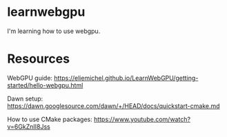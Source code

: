 # learnwebgpu

I'm learning how to use webgpu.

# Resources
WebGPU guide: https://eliemichel.github.io/LearnWebGPU/getting-started/hello-webgpu.html

Dawn setup: https://dawn.googlesource.com/dawn/+/HEAD/docs/quickstart-cmake.md

How to use CMake packages: https://www.youtube.com/watch?v=6GkZnII8Jss